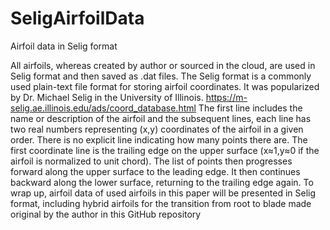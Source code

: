 # SeligAirfoilData
Airfoil data in Selig format

All airfoils, whereas created by author or sourced in the cloud, are used in Selig format and then saved as .dat files.
The Selig format is a commonly used plain-text file format for storing airfoil coordinates. It was popularized by Dr. Michael Selig in the University of Illinois. https://m-selig.ae.illinois.edu/ads/coord_database.html 
The first line includes the name or description of the airfoil and the subsequent lines, each line has two real numbers representing (x,y) coordinates of the airfoil in a given order. There is no explicit line indicating how many points there are.
	The first coordinate line is the trailing edge on the upper surface (x≈1,y≈0 if the airfoil is normalized to unit chord). 
	The list of points then progresses forward along the upper surface to the leading edge. 
	It then continues backward along the lower surface, returning to the trailing edge again.
To wrap up, airfoil data of used airfoils in this paper will be presented in Selig format, including hybrid airfoils for the transition from root to blade made original by the author in this GitHub repository
